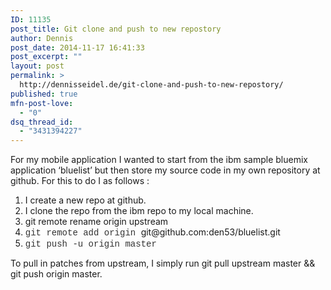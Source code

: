 ```yaml
---
ID: 11135
post_title: Git clone and push to new repostory
author: Dennis
post_date: 2014-11-17 16:41:33
post_excerpt: ""
layout: post
permalink: >
  http://dennisseidel.de/git-clone-and-push-to-new-repostory/
published: true
mfn-post-love:
  - "0"
dsq_thread_id:
  - "3431394227"
---
```

<p>For my mobile application I wanted to start from the ibm sample bluemix application ‘bluelist’ but then store my source code in my own repository at github. For this to do I as follows :  </p>
<ol>
<li>I create a new repo at github. </li>
<li>I clone the repo from the ibm repo to my local machine. </li>
<li>git remote rename origin upstream </li>
<li><span style="color: #333333; font-family: Consolas, 'Liberation Mono', Menlo, Courier, monospace; font-size: 14px;">git remote add origin </span><span class="js-live-clone-url" style="box-sizing: border-box;">git@github.com:den53/bluelist.git</span></li>
<li><span style="color: #333333; font-family: Consolas, 'Liberation Mono', Menlo, Courier, monospace; font-size: 14px;">git push -u origin master</span></li>
</ol>
<p>To pull in patches from upstream, I simply run git pull upstream master &amp;&amp; git push origin master.</p>
<p> </p>